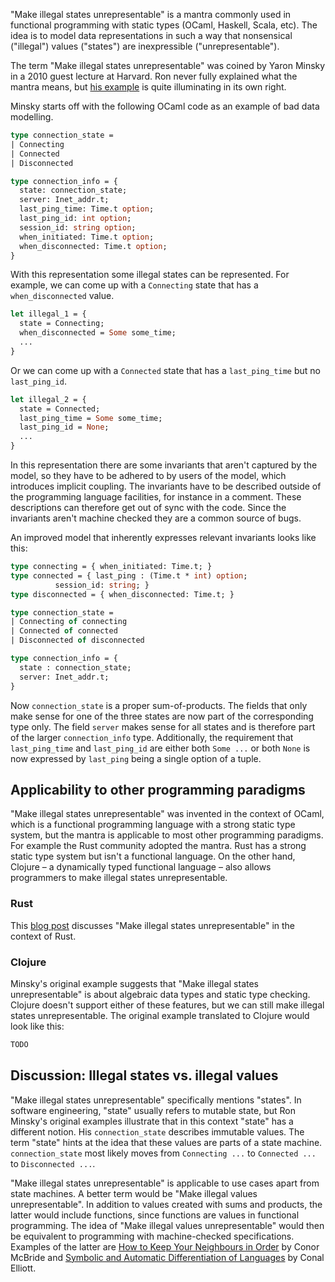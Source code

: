 "Make illegal states unrepresentable" is a mantra commonly used in
functional programming with static types (OCaml, Haskell, Scala,
etc). The idea is to model data representations in such a way that
nonsensical ("illegal") values ("states") are inexpressible
("unrepresentable").

The term "Make illegal states unrepresentable" was coined by Yaron
Minsky in a 2010 guest lecture at Harvard. Ron never fully explained
what the mantra means, but [his example](https://blog.janestreet.com/effective-ml-revisited/)
is quite illuminating in its own right.

Minsky starts off with the following OCaml code as an example of bad
data modelling.

```ocaml
type connection_state =
| Connecting
| Connected
| Disconnected

type connection_info = {
  state: connection_state;
  server: Inet_addr.t;
  last_ping_time: Time.t option;
  last_ping_id: int option;
  session_id: string option;
  when_initiated: Time.t option;
  when_disconnected: Time.t option;
}
```

With this representation some illegal states can be represented. For
example, we can come up with a `Connecting` state that has a
`when_disconnected` value.

```ocaml
let illegal_1 = {
  state = Connecting;
  when_disconnected = Some some_time;
  ...
}
```

Or we can come up with a `Connected` state that has a `last_ping_time`
but no `last_ping_id`.

```ocaml
let illegal_2 = {
  state = Connected;
  last_ping_time = Some some_time;
  last_ping_id = None;
  ...
}
```

In this representation there are some invariants that aren't captured
by the model, so they have to be adhered to by users of the model,
which introduces implicit coupling. The invariants have to be
described outside of the programming language facilities, for instance
in a comment. These descriptions can therefore get out of sync with
the code. Since the invariants aren't machine checked they are a
common source of bugs.

An improved model that inherently expresses relevant invariants looks like this:

```ocaml
type connecting = { when_initiated: Time.t; }
type connected = { last_ping : (Time.t * int) option;
          session_id: string; }
type disconnected = { when_disconnected: Time.t; }

type connection_state =
| Connecting of connecting
| Connected of connected
| Disconnected of disconnected

type connection_info = {
  state : connection_state;
  server: Inet_addr.t;
}
```

Now `connection_state` is a proper sum-of-products. The fields that
only make sense for one of the three states are now part of the
corresponding type only. The field `server` makes sense for all states
and is therefore part of the larger `connection_info`
type. Additionally, the requirement that `last_ping_time` and
`last_ping_id` are either both `Some ...` or both `None` is now
expressed by `last_ping` being a single option of a tuple.

## Applicability to other programming paradigms

"Make illegal states unrepresentable" was invented in the context of
OCaml, which is a functional programming language with a strong static
type system, but the mantra is applicable to most other programming
paradigms. For example the Rust community adopted the mantra. Rust has
a strong static type system but isn't a functional language. On the
other hand, Clojure – a dynamically typed functional language – also
allows programmers to make illegal states unrepresentable. 

### Rust

This [blog post](https://corrode.dev/blog/illegal-state/) discusses
"Make illegal states unrepresentable" in the context of Rust.

### Clojure

Minsky's original example suggests that "Make illegal states
unrepresentable" is about algebraic data types and static type
checking. Clojure doesn't support either of these features, but we can
still make illegal states unrepresentable. The original example translated to Clojure would look like this:

```clojure
TODO
```

## Discussion: Illegal states vs. illegal values

"Make illegal states unrepresentable" specifically mentions
"states". In software engineering, "state" usually refers to mutable
state, but Ron Minsky's original examples illustrate that in this
context "state" has a different notion. His `connection_state`
describes immutable values. The term "state" hints at the idea that
these values are parts of a state machine. `connection_state` most
likely moves from `Connecting ...` to `Connected ...` to `Disconnected ...`.

"Make illegal states unrepresentable" is applicable to use cases apart
from state machines. A better term would be "Make illegal values
unrepresentable". In addition to values created with sums and
products, the latter would include functions, since functions are
values in functional programming. The idea of "Make illegal values
unrepresentable" would then be equivalent to programming with
machine-checked specifications. Examples of the latter are [How to
Keep Your Neighbours in
Order](https://personal.cis.strath.ac.uk/conor.mcbride/Pivotal.pdf) by
Conor McBride and [Symbolic and Automatic Differentiation of
Languages](http://conal.net/papers/language-derivatives/) by Conal
Elliott.
